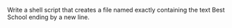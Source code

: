 Write a shell script that creates a file named exactly containing the text Best School ending by a new line.

